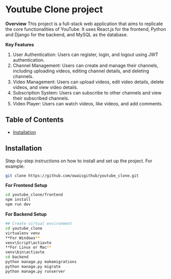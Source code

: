 # Youtube Clone project

**Overview**
This project is a full-stack web application that aims to replicate the core functionalities of YouTube. It uses React.js for the frontend, Python and Django for the backend, and MySQL as the database.

**Key Features**

1. User Authentication: Users can register, login, and logout using JWT authentication.
2. Channel Management: Users can create and manage their channels, including uploading videos, editing channel details, and deleting channels.
3. Video Management: Users can upload videos, edit video details, delete videos, and view video details.
4. Subscription System: Users can subscribe to other channels and view their subscribed channels.
5. Video Player: Users can watch videos, like videos, and add comments.
<!-- 6. Search: Users can search for videos and channels. -->


## Table of Contents

- [Installation](#installation)

## Installation

Step-by-step instructions on how to install and set up the project. For example:

```bash
git clone https://github.com/owaisgithub/youtube_clone.git
```
**For Frontend Setup**
```bash
cd youtube_clone/frontend
npm install
npm run dev
```
**For Backend Setup**
```bash
## Create virtual environment
cd youtube_clone
virtualenv venv
**For Windows**
venv\Script\actiavte
**For Linux or Mac**
venv\bin\actiavte
cd backend
python manage.py makemigrations
python manage.py migrate
python manage.py runserver
```
